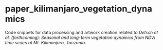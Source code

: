 # paper_kilimanjaro_vegetation_dynamics
Code snippets for data processing and artwork creation related to *Detsch et al. (forthcoming): Seasonal and long-term vegetation dynamics from NDVI time series at Mt. Kilimanjaro, Tanzania*.
